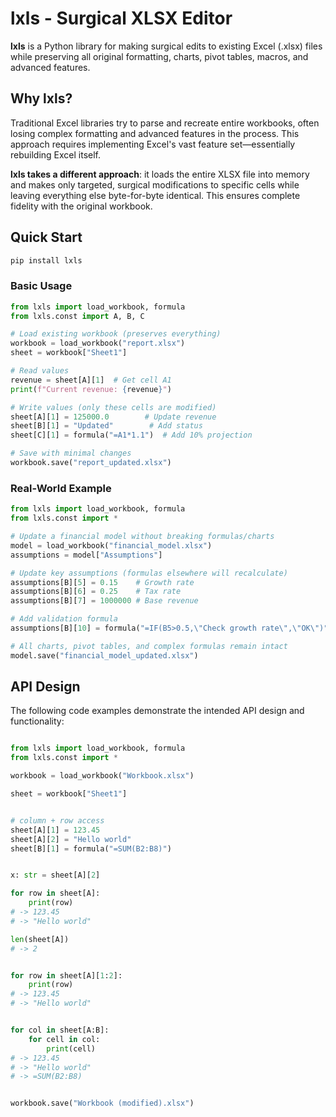 
# lxls - Surgical XLSX Editor

**lxls** is a Python library for making surgical edits to existing Excel (.xlsx) files while preserving all original formatting, charts, pivot tables, macros, and advanced features.

## Why lxls?

Traditional Excel libraries try to parse and recreate entire workbooks, often losing complex formatting and advanced features in the process. This approach requires implementing Excel's vast feature set—essentially rebuilding Excel itself.

**lxls takes a different approach**: it loads the entire XLSX file into memory and makes only targeted, surgical modifications to specific cells while leaving everything else byte-for-byte identical. This ensures complete fidelity with the original workbook.

## Quick Start

```bash
pip install lxls
```

### Basic Usage

```python
from lxls import load_workbook, formula
from lxls.const import A, B, C

# Load existing workbook (preserves everything)
workbook = load_workbook("report.xlsx")
sheet = workbook["Sheet1"]

# Read values
revenue = sheet[A][1]  # Get cell A1
print(f"Current revenue: {revenue}")

# Write values (only these cells are modified)
sheet[A][1] = 125000.0        # Update revenue
sheet[B][1] = "Updated"        # Add status
sheet[C][1] = formula("=A1*1.1")  # Add 10% projection

# Save with minimal changes
workbook.save("report_updated.xlsx")
```

### Real-World Example

```python
from lxls import load_workbook, formula
from lxls.const import *

# Update a financial model without breaking formulas/charts
model = load_workbook("financial_model.xlsx")
assumptions = model["Assumptions"]

# Update key assumptions (formulas elsewhere will recalculate)
assumptions[B][5] = 0.15    # Growth rate
assumptions[B][6] = 0.25    # Tax rate
assumptions[B][7] = 1000000 # Base revenue

# Add validation formula
assumptions[B][10] = formula("=IF(B5>0.5,\"Check growth rate\",\"OK\")")

# All charts, pivot tables, and complex formulas remain intact
model.save("financial_model_updated.xlsx")
```

## API Design

The following code examples demonstrate the intended API design and functionality:

```python

from lxls import load_workbook, formula
from lxls.const import *

workbook = load_workbook("Workbook.xlsx")

sheet = workbook["Sheet1"]


# column + row access
sheet[A][1] = 123.45
sheet[A][2] = "Hello world"
sheet[B][1] = formula("=SUM(B2:B8)")


x: str = sheet[A][2]

for row in sheet[A]:
    print(row)
# -> 123.45
# -> "Hello world"

len(sheet[A])
# -> 2


for row in sheet[A][1:2]:
    print(row)
# -> 123.45
# -> "Hello world"


for col in sheet[A:B]:
    for cell in col:
        print(cell)
# -> 123.45
# -> "Hello world"
# -> =SUM(B2:B8)


workbook.save("Workbook (modified).xlsx")
```

